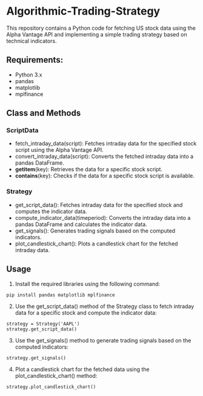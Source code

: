 # Algorithmic-Trading-Strategy
This repository contains a Python code for fetching US stock data using the Alpha Vantage API and implementing a simple trading strategy based on technical indicators.

## Requirements:
  - Python 3.x
  - pandas
  - matplotlib
  - mplfinance

## Class and Methods
### ScriptData
- fetch_intraday_data(script): Fetches intraday data for the specified stock script using the Alpha Vantage API.
- convert_intraday_data(script): Converts the fetched intraday data into a pandas DataFrame.
- __getitem__(key): Retrieves the data for a specific stock script.
- __contains__(key): Checks if the data for a specific stock script is available.

### Strategy
- get_script_data(): Fetches intraday data for the specified stock and computes the indicator data.
- compute_indicator_data(timeperiod): Converts the intraday data into a pandas DataFrame and calculates the indicator data.
- get_signals(): Generates trading signals based on the computed indicators.
- plot_candlestick_chart(): Plots a candlestick chart for the fetched intraday data.

## Usage
1. Install the required libraries using the following command:
```
pip install pandas matplotlib mplfinance
```
2. Use the get_script_data() method of the Strategy class to fetch intraday data for a specific stock and compute the indicator data:
```
strategy = Strategy('AAPL')
strategy.get_script_data()
```
3. Use the get_signals() method to generate trading signals based on the computed indicators:
```
strategy.get_signals()
```
4. Plot a candlestick chart for the fetched data using the plot_candlestick_chart() method:
```
strategy.plot_candlestick_chart()
```
